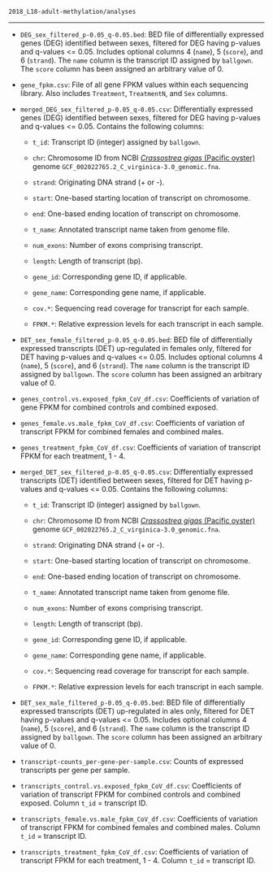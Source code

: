`2018_L18-adult-methylation/analyses`

---

- `DEG_sex_filtered_p-0.05_q-0.05.bed`: BED file of differentially expressed genes (DEG) identified between sexes, filtered for DEG having p-values and q-values <= 0.05. Includes optional
columns 4 (`name`), 5 (`score`), and 6 (`strand`). The `name` column is the transcript ID assigned by `ballgown`. The `score` column has been assigned an arbitrary value of 0.

- `gene_fpkm.csv`: File of all gene FPKM values within each sequencing library. Also includes `Treatment`, `TreatmentN`, and `Sex` columns.

- `merged_DEG_sex_filtered_p-0.05_q-0.05.csv`: Differentially expressed genes (DEG) identified between sexes, filtered for DEG having p-values and q-values <= 0.05. Contains the following columns:

  - `t_id`: Transcript ID (integer) assigned by `ballgown`.

  - `chr`: Chromosome ID from NCBI [_Crassostrea gigas_ (Pacific oyster)](http://en.wikipedia.org/wiki/Pacific_oyster) genome `GCF_002022765.2_C_virginica-3.0_genomic.fna`.

  - `strand`: Originating DNA strand (+ or -).

  - `start`: One-based starting location of transcript on chromosome.

  - `end`: One-based ending location of transcript on chromosome.

  - `t_name`: Annotated transcript name taken from genome file.

  - `num_exons`: Number of exons comprising transcript.

  - `length`: Length of transcript (bp).

  - `gene_id`: Corresponding gene ID, if applicable.

  - `gene_name`: Corresponding gene name, if applicable.

  - `cov.*`: Sequencing read coverage for transcript for each sample.

  - `FPKM.*`: Relative expression levels for each transcript in each sample.

- `DET_sex_female_filtered_p-0.05_q-0.05.bed`: BED file of differentially expressed transcripts (DET) up-regulated in females only, filtered for DET having p-values and q-values <= 0.05. Includes optional
columns 4 (`name`), 5 (`score`), and 6 (`strand`). The `name` column is the transcript ID assigned by `ballgown`. The `score` column has been assigned an arbitrary value of 0.

- `genes_control.vs.exposed_fpkm_CoV_df.csv`: Coefficients of variation of gene FPKM for combined controls and combined exposed.

- `genes_female.vs.male_fpkm_CoV_df.csv`: Coefficients of variation of transcript FPKM for combined females and combined males.

- `genes_treatment_fpkm_CoV_df.csv`: Coefficients of variation of transcript FPKM for each treatment,  1 - 4.


- `merged_DET_sex_filtered_p-0.05_q-0.05.csv`: Differentially expressed transcripts (DET) identified between sexes, filtered for DET having p-values and q-values <= 0.05. Contains the following columns:

  - `t_id`: Transcript ID (integer) assigned by `ballgown`.

  - `chr`: Chromosome ID from NCBI [_Crassostrea gigas_ (Pacific oyster)](http://en.wikipedia.org/wiki/Pacific_oyster) genome `GCF_002022765.2_C_virginica-3.0_genomic.fna`.

  - `strand`: Originating DNA strand (+ or -).

  - `start`: One-based starting location of transcript on chromosome.

  - `end`: One-based ending location of transcript on chromosome.

  - `t_name`: Annotated transcript name taken from genome file.

  - `num_exons`: Number of exons comprising transcript.

  - `length`: Length of transcript (bp).

  - `gene_id`: Corresponding gene ID, if applicable.

  - `gene_name`: Corresponding gene name, if applicable.

  - `cov.*`: Sequencing read coverage for transcript for each sample.

  - `FPKM.*`: Relative expression levels for each transcript in each sample.

- `DET_sex_male_filtered_p-0.05_q-0.05.bed`: BED file of differentially expressed transcripts (DET) up-regulated in ales only, filtered for DET having p-values and q-values <= 0.05. Includes optional
columns 4 (`name`), 5 (`score`), and 6 (`strand`). The `name` column is the transcript ID assigned by `ballgown`. The `score` column has been assigned an arbitrary value of 0.

- `transcript-counts_per-gene-per-sample.csv`: Counts of expressed transcripts per gene per sample.

- `transcripts_control.vs.exposed_fpkm_CoV_df.csv`: Coefficients of variation of transcript FPKM for combined controls and combined exposed. Column `t_id` = transcript ID.

- `transcripts_female.vs.male_fpkm_CoV_df.csv`: Coefficients of variation of transcript FPKM for combined females and combined males. Column `t_id` = transcript ID.

- `transcripts_treatment_fpkm_CoV_df.csv`: Coefficients of variation of transcript FPKM for each treatment,  1 - 4. Column `t_id` = transcript ID.
